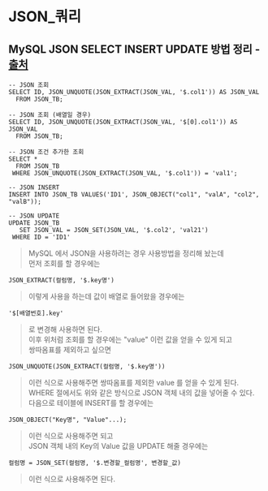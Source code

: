 JSON_쿼리
========

MySQL JSON SELECT INSERT UPDATE 방법 정리 - [출처](https://wakestand.tistory.com/738)
----

```
-- JSON 조회
SELECT ID, JSON_UNQUOTE(JSON_EXTRACT(JSON_VAL, '$.col1')) AS JSON_VAL
  FROM JSON_TB;
  
-- JSON 조회 (배열일 경우)
SELECT ID, JSON_UNQUOTE(JSON_EXTRACT(JSON_VAL, '$[0].col1')) AS JSON_VAL
  FROM JSON_TB;   

-- JSON 조건 추가한 조회
SELECT *
  FROM JSON_TB
 WHERE JSON_UNQUOTE(JSON_EXTRACT(JSON_VAL, '$.col1')) = 'val1';

-- JSON INSERT
INSERT INTO JSON_TB VALUES('ID1', JSON_OBJECT("col1", "valA", "col2", "valB"));

-- JSON UPDATE 
UPDATE JSON_TB 
   SET JSON_VAL = JSON_SET(JSON_VAL, '$.col2', 'val21')
 WHERE ID = 'ID1'
```

> MySQL 에서 JSON을 사용하려는 경우 사용방법을 정리해 놨는데   
> 먼저 조회를 할 경우에는   
```
JSON_EXTRACT(컬럼명, '$.key명')
```
> 이렇게 사용을 하는데 값이 배열로 들어왔을 경우에는
```
'$[배열번호].key' 
```
> 로 변경해 사용하면 된다.   
> 이후 위처럼 조회를 할 경우에는 "value" 이런 값을 얻을 수 있게 되고   
> 쌍따옴표를 제외하고 싶으면   
```
JSON_UNQUOTE(JSON_EXTRACT(컬럼명, '$.key명'))
```
> 이런 식으로 사용해주면 쌍따옴표를 제외한 value 를 얻을 수 있게 된다.   
> WHERE 절에서도 위와 같은 방식으로 JSON 객체 내의 값을 넣어줄 수 있다.   
> 다음으로 테이블에 INSERT를 할 경우에는   
```
JSON_OBJECT("Key명", "Value"...);
```
> 이런 식으로 사용해주면 되고   
> JSON 객체 내의 Key의 Value 값을 UPDATE 해줄 경우에는   
```
컬럼명 = JSON_SET(컬럼명, '$.변경할_컬럼명', 변경할_값)
```
> 이런 식으로 사용해주면 된다.
